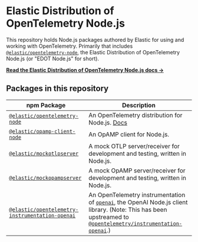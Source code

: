 # Elastic Distribution of OpenTelemetry Node.js

This repository holds Node.js packages authored by Elastic for using
and working with OpenTelemetry. Primarily that includes
[`@elastic/opentelemetry-node`](./packages/opentelemetry-node), the
Elastic Distribution of OpenTelemetry Node.js (or "EDOT Node.js" for short).

[**Read the Elastic Distribution of OpenTelemetry Node.js docs →**](https://www.elastic.co/docs/reference/opentelemetry/edot-sdks/nodejs/index.html)


## Packages in this repository

| npm Package | Description |
| ----------- | ----------- |
| [`@elastic/opentelemetry-node`](./packages/opentelemetry-node/) | An OpenTelemetry distribution for Node.js. [Docs](https://www.elastic.co/docs/reference/opentelemetry/edot-sdks/nodejs/index.html) |
| [`@elastic/opamp-client-node`](./packages/opamp-client-node/) | An OpAMP client for Node.js. |
| [`@elastic/mockotlpserver`](./packages/mockotlpserver/) | A mock OTLP server/receiver for development and testing, written in Node.js. |
| [`@elastic/mockopampserver`](./packages/mockopampserver/) | A mock OpAMP server/receiver for development and testing, written in Node.js. |
| [`@elastic/opentelemetry-instrumentation-openai`](./packages/instrumentation-openai/) | An OpenTelemetry instrumentation of [`openai`](https://www.npmjs.com/package/openai), the OpenAI Node.js client library. (Note: This has been upstreamed to [`@opentelemetry/instrumentation-openai`](https://github.com/open-telemetry/opentelemetry-js-contrib/tree/main/packages/instrumentation-openai/).) |
